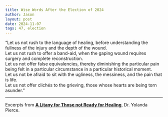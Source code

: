 ```yaml
---
title: Wise Words After the Election of 2024
author: Jason
layout: post
date: 2024-11-07
tags: 47, election 
---
```


“Let us not rush to the language of healing, before understanding the fullness of the injury and the depth of the wound.<br>
Let us not rush to offer a band-aid, when the gaping wound requires surgery and complete reconstruction.<br>
Let us not offer false equivalencies, thereby diminishing the particular pain being felt in a particular circumstance in a particular historical moment. <br>
Let us not be afraid to sit with the ugliness, the messiness, and the pain that is life.<br>
Let us not offer clichés to the grieving, those whose hearts are being torn asunder.”

<hr>

Excerpts from **[A Litany for Those not Ready for Healing](https://uuwestport.org/a-litany-for-those-not-ready-for-healing-by-dr-yolanda-pierce/)**, Dr. Yolanda Pierce.

<!--
SYNTAX FOR IMAGES
* use services to create JPG and to create thumbnail that is 720px wide

[![ALT-TEXT](/assets/images/filename-thumbnail.jpg)](/assets/images/filename.jpg)
-->

<!--
SYNTAX FOR VIDEO
* convert MOV to mp4 using VLC

<video width="480" height="320" controls="controls">
  <source src="/assets/media/filename.m4v" type="video/mp4">
</video>
-->
